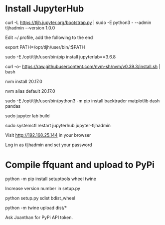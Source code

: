 # Install JupyterHub

curl -L https://tljh.jupyter.org/bootstrap.py | sudo -E python3 - --admin tljhadmin --version 1.0.0

Edit ~/.profile, add the following to the end

export PATH=/opt/tljh/user/bin/:$PATH

sudo -E /opt/tljh/user/bin/pip install jupyterlab==3.6.8

curl -o- https://raw.githubusercontent.com/nvm-sh/nvm/v0.39.3/install.sh | bash

nvm install 20.17.0

nvm alias default 20.17.0

sudo -E /opt/tljh/user/bin/python3 -m pip install backtrader matplotlib dash pandas

sudo jupyter lab build

sudo systemctl restart jupyterhub jupyter-tljhadmin

Visit http://192.168.25.144 in your browser

Log in as tljhadmin and set your password

# Compile ffquant and upload to PyPi
python -m pip install setuptools wheel twine

Increase version number in setup.py

python setup.py sdist bdist_wheel

python -m twine upload dist/*

Ask Joanthan for PyPi API token.
